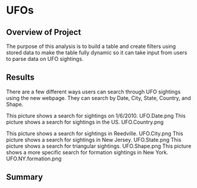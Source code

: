 # UFOs

## Overview of Project
The purpose of this analysis is to build a table and create filters using stored data to make the table fully dynamic so it can take input from users to parse data on UFO sightings. 

## Results 
There are a few different ways users can search through UFO sightings using the new webpage. They can search by Date, City, State, Country, and Shape.  

This picture shows a search for sightings on 1/6/2010. 
UFO.Date.png
This picture shows a search for sightings in the US. 
UFO.Country.png

This picture shows a search for sightings in Reedville. 
UFO.City.png
This picture shows a search for sightings in New Jersey. 
UFO.State.png
This picture shows a search for triangular sightings. 
UFO.Shape.png
This picture shows a more specific search for formation sightings in New York. 
UFO.NY.formation.png
## Summary
